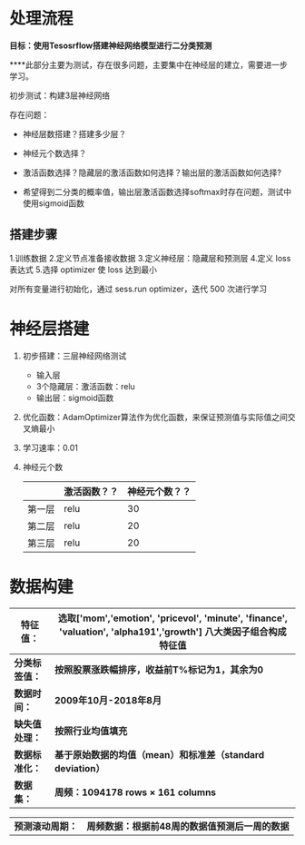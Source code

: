 # 处理流程

**目标：使用Tesosrflow搭建神经网络模型进行二分类预测**

****此部分主要为测试，存在很多问题，主要集中在神经层的建立，需要进一步学习。

初步测试：构建3层神经网络

存在问题：

- 神经层数搭建？搭建多少层？

- 神经元个数选择？

- 激活函数选择？隐藏层的激活函数如何选择？输出层的激活函数如何选择?

- 希望得到二分类的概率值，输出层激活函数选择softmax时存在问题，测试中使用sigmoid函数




## 搭建步骤

1.训练数据
2.定义节点准备接收数据
3.定义神经层：隐藏层和预测层
4.定义 loss 表达式
5.选择 optimizer 使 loss 达到最小

对所有变量进行初始化，通过 sess.run optimizer，迭代 500 次进行学习



# 神经层搭建

1. 初步搭建：三层神经网络测试

   - 输入层
   - 3个隐藏层：激活函数：relu
   - 输出层：sigmoid函数

2. 优化函数：AdamOptimizer算法作为优化函数，来保证预测值与实际值之间交叉熵最小

3. 学习速率：0.01

4. 神经元个数

   |        | 激活函数？？ | 神经元个数？？ |
   | ------ | ------------ | -------------- |
   | 第一层 | relu         | 30             |
   | 第二层 | relu         | 20             |
   | 第三层 | relu         | 20             |






# 数据构建



| **特征值：**     | **选取['mom','emotion', 'pricevol', 'minute', 'finance', 'valuation', 'alpha191','growth']  八大类因子组合构成特征值** |
| ---------------- | ------------------------------------------------------------ |
| **分类标签值：** | **按照股票涨跌幅排序，收益前T%标记为1，其余为0**             |
| **数据时间：**   | **2009年10月-2018年8月**                                     |
| **缺失值处理：** | **按照行业均值填充**                                         |
| **数据标准化：** | **基于原始数据的均值（mean）和标准差（standard deviation）** |
| **数据集：**     | **周频：1094178 rows × 161 columns**                         |

|                    |                                                  |
| ------------------ | ------------------------------------------------ |
| **预测滚动周期：** | **周频数据：根据前48周的数据值预测后一周的数据** |





